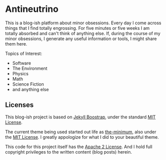 # Antineutrino

This is a blog-ish platform about minor obsessions. Every day I come across things that I find totally engrossing. For five minutes or five weeks I am totally absorbed and can't think of anything else. If, during the course of my minor obsessions, I generate any useful information or tools, I might share them here.

Topics of Interest:

* Software
* The Environment
* Physics
* Math
* Science Fiction
* and anything else

## Licenses

This blog-ish project is based on [Jekyll Boostrap](http://jekyllbootstrap.com), under the standard [MIT License](http://opensource.org/licenses/MIT).

The current theme being used started out life as [the-minimum](http://themes.jekyllbootstrap.com/preview/the-minimum/), also under the [MIT License](http://opensource.org/licenses/MIT). I greatly appologize for what I did to your beautiful theme.

This code for this project itself has the [Apache 2 License](https://github.com/theJollySin/thejollysin.github.io/blob/master/LICENSE). And I hold full copyright privileges to the written content (blog posts) herein.  
